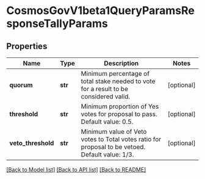 # CosmosGovV1beta1QueryParamsResponseTallyParams

## Properties
Name | Type | Description | Notes
------------ | ------------- | ------------- | -------------
**quorum** | **str** | Minimum percentage of total stake needed to vote for a result to be considered valid. | [optional] 
**threshold** | **str** | Minimum proportion of Yes votes for proposal to pass. Default value: 0.5. | [optional] 
**veto_threshold** | **str** | Minimum value of Veto votes to Total votes ratio for proposal to be vetoed. Default value: 1/3. | [optional] 

[[Back to Model list]](../README.md#documentation-for-models) [[Back to API list]](../README.md#documentation-for-api-endpoints) [[Back to README]](../README.md)

